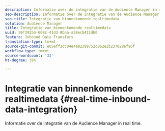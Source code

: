 ```yaml
---
description: Informatie over de integratie van de Audience Manager in real time.
seo-description: Informatie over de integratie van de Audience Manager in real time.
seo-title: Integratie van binnenkomende realtimedata
solution: Audience Manager
title: Integratie van binnenkomende realtimedata
uuid: 96f292bb-608c-41d3-8baa-a58ecb411db0
feature: Inbound Data Transfers
translation-type: tm+mt
source-git-commit: e05eff3cc04e4a82399752c862e2b2370286f96f
workflow-type: tm+mt
source-wordcount: '33'
ht-degree: 36%

---
```



# Integratie van binnenkomende realtimedata {#real-time-inbound-data-integration}

Informatie over de integratie van de Audience Manager in real time.

<!-- c_rt_data_int.xml -->